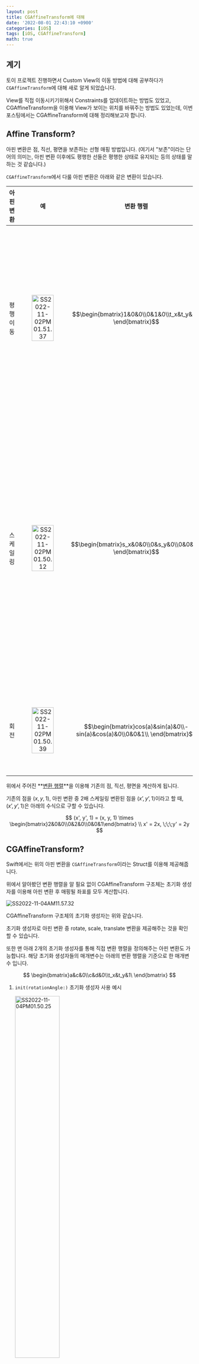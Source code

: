 ```yaml
---
layout: post
title: CGAffineTransform에 대해
date: '2022-08-01 22:43:10 +0900'
categories: [iOS]
tags: [iOS, CGAffineTransform]
math: true
---
```




## 계기

토이 프로젝트 진행하면서 Custom View의 이동 방법에 대해 공부하다가 `CGAffineTransform`에 대해 새로 알게 되었습니다.

View를 직접 이동시키기위해서 Constraints를 업데이트하는 방법도 있었고, CGAffineTransform을 이용해 View가 보이는 위치를 바꿔주는 방법도 있었는데, 이번 포스팅에서는 CGAffineTransform에 대해 정리해보고자 합니다.



## Affine Transform?

아핀 변환은 점, 직선, 평면을 보존하는 선형 매핑 방법입니다. (여기서 "보존"이라는 단어의 의미는, 아핀 변환 이후에도 평행한 선들은 평행한 상태로 유지되는 등의 상태를 말하는 것 같습니다.)

`CGAffineTransform`에서 다룰 아핀 변환은 아래와 같은 변환이 있습니다.

| 아핀 변환 |                              예                              | 변환 행렬                                                    | 설명                                                         |
| :-------: | :----------------------------------------------------------: | ------------------------------------------------------------ | ------------------------------------------------------------ |
| 평행이동  | <img src="https://raw.githubusercontent.com/Hansolkkim/Image-Upload/forUpload/img/202211021351991.jpg" alt="SS2022-11-02PM01.51.37" width="70%;" /> | $$\begin{bmatrix}1&0&0\\0&1&0\\t_x&t_y&1\\ \end{bmatrix}$$   | t<sub>x</sub>는 x축 방향 변위를, <br />t<sub>y</sub>는 y축 방향 변위를 나타냄 |
| 스케일링  | <img src="https://raw.githubusercontent.com/Hansolkkim/Image-Upload/forUpload/img/202211021350545.jpg" alt="SS2022-11-02PM01.50.12" width="70%;" /> | $$\begin{bmatrix}s_x&0&0\\0&s_y&0\\0&0&1\\ \end{bmatrix}$$   | s<sub>x</sub>는 x축에서의 스케일링 인자를, <br />s<sub>y</sub>는 y축에서의 스케일링 인자를 나타냄. |
|   회전    | <img src="https://raw.githubusercontent.com/Hansolkkim/Image-Upload/forUpload/img/202211021350772.jpg" alt="SS2022-11-02PM01.50.39" width="70%;" /> | $$\begin{bmatrix}cos(a)&sin(a)&0\\-sin(a)&cos(a)&0\\0&0&1\\ \end{bmatrix}$$ | a는 회전 각도를 나타냄.                                      |

위에서 주어진 **<u>변환 행렬</u>**을 이용해 기존의 점, 직선, 평면을 계산하게 됩니다.

기존의 점을 $(x, y, 1)$, 아핀 변환 중 2배 스케일링 변환된 점을 $(x’, y’, 1)$이라고 할 때, $(x’, y’, 1)$은 아래의 수식으로 구할 수 있습니다.


$$
(x', y', 1) = (x, y, 1) \times \begin{bmatrix}2&0&0\\0&2&0\\0&0&1\end{bmatrix}
\\
x' = 2x, \;\;\;y' = 2y
$$




## CGAffineTransform?

Swift에서는 위의 아핀 변환을 `CGAffineTransform`이라는 Struct를 이용해 제공해줍니다.

위에서 알아봤던 변환 행렬을 알 필요 없이 CGAffineTransform 구조체는 초기화 생성자를 이용해 아핀 변환 후 매핑될 좌표를 모두 계산합니다.

![SS2022-11-04AM11.57.32](https://raw.githubusercontent.com/Hansolkkim/Image-Upload/forUpload/img/202211041157829.jpg)

CGAffineTransform 구조체의 초기화 생성자는 위와 같습니다.

초기화 생성자로 아핀 변환 중 rotate, scale, translate 변환을 제공해주는 것을 확인할 수 있습니다.

또한 맨 아래 2개의 초기화 생성자를 통해 직접 변환 행렬을 정의해주는 아핀 변환도 가능합니다. 해당 초기화 생성자들의 매개변수는 아래의 변환 행렬을 기준으로 한 매개변수 입니다.


$$
\begin{bmatrix}a&c&0\\c&d&0\\t_x&t_y&1\ \end{bmatrix}
$$

1.   `init(rotationAngle:)` 초기화 생성자 사용 예시

     

     <img src="https://raw.githubusercontent.com/Hansolkkim/Image-Upload/forUpload/img/202211041350575.gif" alt="SS2022-11-04PM01.50.25" width="50%;" />

     `init(rotationAngle: CGFloat)` 초기화 생성자의 경우, 매개변수에 회전하고자 하는 <u>회전 각</u>을 넣어주면 됩니다. (제 경우에는 `.pi`, `.pi/4` 등과 같은 값을 넣으면 나중에 알아보기 편했습니다.)

     ```swift
     func rotateButtonDidTap() {
         if didRotate {
              UIView.animate(withDuration: 0.5) {
                 self.targetView.transform = CGAffineTransform(rotationAngle: .pi/4)
             } completion: { [weak self] _ in
                 self?.didRotate = false
             }
         } else {
             UIView.animate(withDuration: 0.5) {
                 self.targetView.transform = .identity
             } completion: { [weak self] _ in
                 self?.didRotate = true
             }
         }
     }
     ```
     
     
     
     

2.   `init(scaleX:y:)` 초기화 생성자 사용 예시

     <img src="https://raw.githubusercontent.com/Hansolkkim/Image-Upload/forUpload/img/202211041354019.gif" alt="SS2022-11-04PM01.53.52" width="50%;" />

     `init(scaleX: CGFloat, y: CGFloat)` 초기화 생성자의 경우, 매개변수에 변환하고자 하는 배율을 넣어주면 됩니다.

     
     
     ```swift
func scaleButtonDidTap() {
         if didScale {
             UIView.animate(withDuration: 0.5) {
                 self.targetView.transform = CGAffineTransform(scaleX: 2.0, y: 2.0)
             } completion: { [weak self] _ in
                 self?.didScale = false
             }
         } else {
             UIView.animate(withDuration: 0.5) {
                 self.targetView.transform = .identity
             } completion: { [weak self] _ in
                 self?.didScale = true
             }
         }
     }
     ```
     
     

     

3.   `init(translationX:y:)` 초기화 생성자 사용 예시

     <img src="https://raw.githubusercontent.com/Hansolkkim/Image-Upload/forUpload/img/202211041358357.gif" alt="SS2022-11-04PM01.56.53" width="50%;" />

     `init(translationX: CGFloat, y: CGFloat)` 초기화 생성자의 경우, 매개변수에 x, y 축 방향으로 이동하고자 하는 변위만큼의 값을 넣으면 됩니다.

     

     ```swift
     func translateButtonDidTap() {
         if didTranslate {
             UIView.animate(withDuration: 0.5) {
                 self.targetView.transform = CGAffineTransform(translationX: 40, y: 40)
             } completion: { [weak self] _ in
                 self?.didTranslate = false
             }
         } else {
             UIView.animate(withDuration: 0.5) {
                 self.targetView.transform = .identity
             } completion: { [weak self] _ in
                 self?.didTranslate = true
             }
         }
     }
     ```

     

     

![SS2022-11-04PM12.03.47](https://raw.githubusercontent.com/Hansolkkim/Image-Upload/forUpload/img/202211041203600.jpg)

또한 CGAffineTransform 구조체가 제공해주는 타입 프로퍼티에는 `identity`가 있습니다.

해당 프로퍼티는 아핀 변환 이전의 형태로 다시 돌아갈 때 사용하는 프로퍼티입니다. 아래와 같이 사용하면 아핀 변환된 View가 다시 이전의 상태로 돌아갑니다.

```swift
UIView.animte(withDuration: 0.5) {
    self.View.transform = .identity
}
```



![SS2022-11-04PM02.19.38](https://raw.githubusercontent.com/Hansolkkim/Image-Upload/forUpload/img/202211041419258.jpg)

CGAffineTransform 구조체가 제공해주는 인스턴스 메소드는 위와 같습니다.

`concatenating(_:)` 는 <u>여러 CGAffineTransform의 변환 행렬들을 곱</u>하여 새로운 변환 행렬을 가지는 CGAffineTransform을 만들어주는 메소드입니다.

**행렬의 곱셈**은 교환 법칙이 성립하지 않습니다. 따라서 `concatenating(_:)` 메소드를 이용하여 새로운 변환 행렬을 만들고자 할 때는 CGAffineTransform 객체들의 순서를 생각하여야 합니다.



### 참고 자료

[[Apple-Developer-CGAffineTransform]](https://developer.apple.com/documentation/corefoundation/cgaffinetransform)

[[MathWorks-Affine Transform]](https://kr.mathworks.com/discovery/affine-transformation.html)
